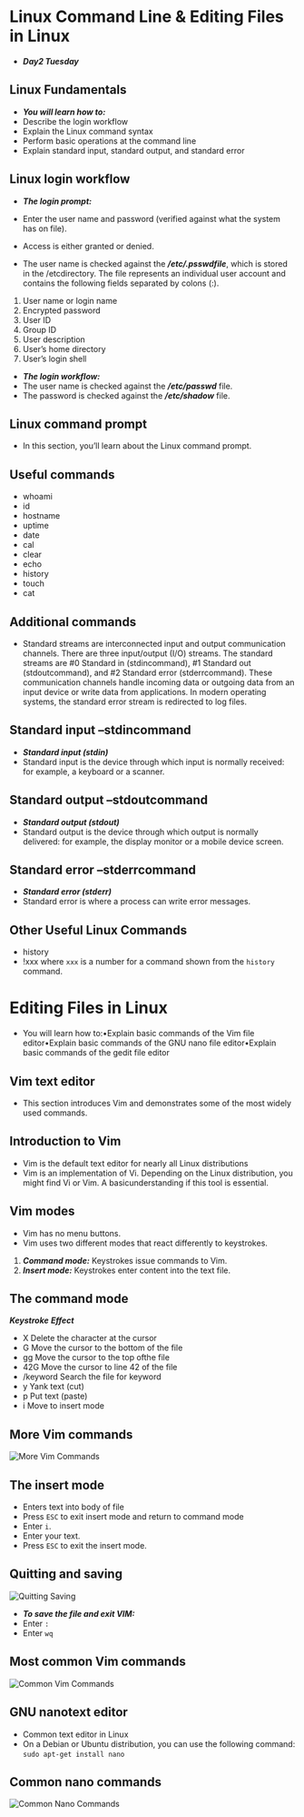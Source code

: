 # Linux Command Line & Editing Files in Linux
- ***Day2 Tuesday***

## Linux Fundamentals
- ***You will learn how to:***
- Describe the login workflow
- Explain the Linux command syntax
- Perform basic operations at the command line
- Explain standard input, standard output, and standard error

## Linux login workflow
- ***The login prompt:***
- Enter the user name and password (verified against what the system has on file).
- Access is either granted or denied.

- The user name is checked against the ***/etc/.psswdfile***, which is stored in the /etcdirectory. The file represents an individual user account and contains the following fields separated by colons (:).
1. User name or login name
2. Encrypted password
3. User ID
4. Group ID
5. User description
6. User’s home directory
7. User’s login shell

- ***The login workflow:***
- The user name is checked against the ***/etc/passwd*** file.
- The password is checked against the ***/etc/shadow*** file.

## Linux command prompt
- In this section, you’ll learn about the Linux command prompt.

## Useful commands
- whoami
- id
- hostname
- uptime
- date
- cal
- clear
- echo
- history
- touch
- cat

## Additional commands
- Standard streams are interconnected input and output communication channels. There are three input/output (I/O) streams. The standard streams are #0 Standard in (stdincommand), #1 Standard out (stdoutcommand), and #2 Standard error (stderrcommand). These communication channels handle incoming data or outgoing data from an input device or write data from applications. In modern operating systems, the standard error stream is redirected to log files.

## Standard input –stdincommand
- ***Standard input (stdin)***
- Standard input is the device through which input is normally received: for example, a keyboard or a scanner.

## Standard output –stdoutcommand
- ***Standard output (stdout)***
- Standard output is the device through which output is normally delivered: for example, the display monitor or a mobile device screen.

## Standard error –stderrcommand
- ***Standard error (stderr)***
- Standard error is where a process can write error messages.

## Other Useful Linux Commands
- history
- !xxx where `xxx` is a number for a command shown from the `history` command.


# Editing Files in Linux
- You will learn how to:•Explain basic commands of the Vim file editor•Explain basic commands of the GNU nano file editor•Explain basic commands of the gedit file editor

## Vim text editor
- This section introduces Vim and demonstrates some of the most widely used commands.

## Introduction to Vim
- Vim is the default text editor for nearly all Linux distributions
- Vim is an implementation of Vi. Depending on the Linux distribution, you might find Vi or Vim. A basicunderstanding if this tool is essential.

## Vim modes
- Vim has no menu buttons.
- Vim uses two different modes that react differently to keystrokes.
1. ***Command mode:*** Keystrokes issue commands to Vim.
2. ***Insert mode:*** Keystrokes enter content into the text file.

## The command mode
  ***Keystroke***                ***Effect***
- X                              Delete the character at the cursor
- G                              Move the cursor to the bottom of the file
- gg                             Move the cursor to the top ofthe file
- 42G                            Move the cursor to line 42 of the file
- /keyword                       Search the file for keyword
- y                              Yank text (cut)
- p                              Put text (paste)
- i                              Move to insert mode

## More Vim commands

![More Vim Commands](vim.png)

## The insert mode
- Enters text into body of file
- Press `ESC` to exit insert mode and return to command mode
- Enter `i`.
- Enter your text.
- Press `ESC` to exit the insert mode.

## Quitting and saving
![Quitting Saving](qs-vim.png)

- ***To save the file and exit VIM:***
- Enter `:`
- Enter `wq`

## Most common Vim commands
![Common Vim Commands](qvc.png)

## GNU nanotext editor
- Common text editor in Linux
- On a Debian or Ubuntu distribution, you can use the following command: `sudo apt-get install nano`

## Common nano commands
![Common Nano Commands](qnano.png)

